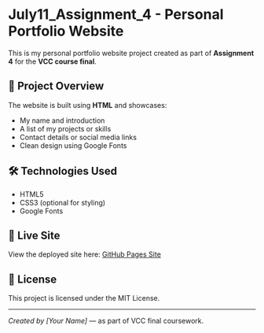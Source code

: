 # July11_Assignment_4 - Personal Portfolio Website

This is my personal portfolio website project created as part of **Assignment 4** for the **VCC course final**.

## 📁 Project Overview

The website is built using **HTML** and showcases:
- My name and introduction
- A list of my projects or skills
- Contact details or social media links
- Clean design using Google Fonts

## 🛠️ Technologies Used

- HTML5
- CSS3 (optional for styling)
- Google Fonts

## 🔗 Live Site

View the deployed site here: [GitHub Pages Site](https://melakuneet.github.io/July11_Assignment_4/)

## 📄 License

This project is licensed under the MIT License.

---

*Created by [Your Name]* — as part of VCC final coursework.

